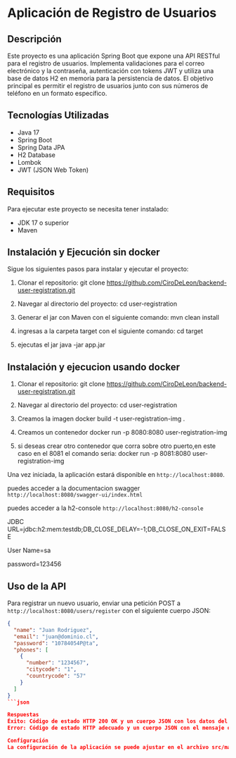 # Aplicación de Registro de Usuarios

## Descripción
Este proyecto es una aplicación Spring Boot que expone una API RESTful para el registro de usuarios. Implementa validaciones para el correo electrónico y la contraseña, autenticación con tokens JWT y utiliza una base de datos H2 en memoria para la persistencia de datos. El objetivo principal es permitir el registro de usuarios junto con sus números de teléfono en un formato específico.

## Tecnologías Utilizadas
- Java 17
- Spring Boot
- Spring Data JPA
- H2 Database
- Lombok
- JWT (JSON Web Token)

## Requisitos
Para ejecutar este proyecto se necesita tener instalado:
- JDK 17 o superior
- Maven

## Instalación y Ejecución sin docker
Sigue los siguientes pasos para instalar y ejecutar el proyecto:

1. Clonar el repositorio:
git clone https://github.com/CiroDeLeon/backend-user-registration.git


2. Navegar al directorio del proyecto:
cd user-registration


3. Generar el jar con Maven con el siguiente comando:
mvn clean install

4. ingresas a la carpeta target con el siguiente comando:
cd target

5. ejecutas el jar
java -jar app.jar

## Instalación y ejecucion usando docker

1. Clonar el repositorio:
git clone https://github.com/CiroDeLeon/backend-user-registration.git


2. Navegar al directorio del proyecto:
cd user-registration

3. Creamos la imagen
docker build -t  user-registration-img .

4. Creamos un contenedor
docker run -p 8080:8080 user-registration-img

5. si deseas crear otro contenedor que corra sobre otro puerto,en este caso en el 8081 el comando seria:
docker run -p 8081:8080 user-registration-img



Una vez iniciada, la aplicación estará disponible en `http://localhost:8080`.

puedes acceder a la documentacion swagger `http://localhost:8080/swagger-ui/index.html`


puedes acceder a la h2-console `http://localhost:8080/h2-console`

JDBC URL=jdbc:h2:mem:testdb;DB_CLOSE_DELAY=-1;DB_CLOSE_ON_EXIT=FALSE

User Name=sa

password=123456

## Uso de la API
Para registrar un nuevo usuario, enviar una petición POST a `http://localhost:8080/users/register` con el siguiente cuerpo JSON:

```json
{
  "name": "Juan Rodriguez",
  "email": "juan@dominio.cl",
  "password": "10784054P@ta",
  "phones": [
    {
      "number": "1234567",
      "citycode": "1",
      "countrycode": "57"
    }
  ]
}
```json

Respuestas
Éxito: Código de estado HTTP 200 OK y un cuerpo JSON con los datos del usuario, incluyendo id, created, modified, lastLogin, token, y isActive.
Error: Código de estado HTTP adecuado y un cuerpo JSON con el mensaje de error.

Configuración
La configuración de la aplicación se puede ajustar en el archivo src/main/resources/application.properties. Esto incluye la conexión a la base de datos, la configuración de JPA y la expresión regular para la validación de la contraseña.